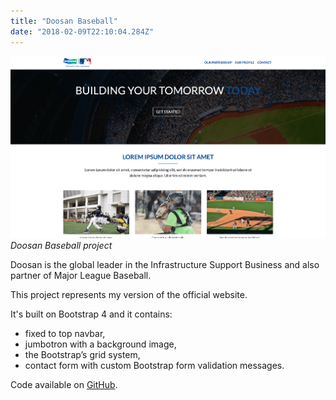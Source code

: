 ```yaml
---
title: "Doosan Baseball"
date: "2018-02-09T22:10:04.284Z"
---
```


![Doosan Baseball project](1.png)
_Doosan Baseball project_

Doosan is the global leader in the Infrastructure Support Business and also partner of Major League Baseball.

This project represents my version of the official website.

It's built on Bootstrap 4 and it contains:

- fixed to top navbar,
- jumbotron with a background image,
- the Bootstrap’s grid system,
- contact form with custom Bootstrap form validation messages.

Code available on [GitHub](https://github.com/eneax/doosan-baseball).
